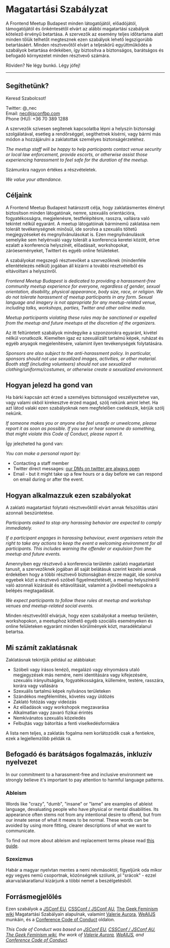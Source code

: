 # Magatartási Szabályzat

A Frontend Meetup Budapest minden látogatójától, előadójától, támogatójától és önkéntesétől elvárt az alábbi magatartási szabályok kötelező érvényű betartása. A szervezők az esemény teljes időtartama alatt minden tőlük telhetőt megtesznek ezen  szabályok lehető legszigorúbb betartásáért. Minden résztvevőtől elvárt a teljeskörű együttműködés a szabályok betartása érdekében, így biztosítva a biztonságos, barátságos és befogadó környezetet minden résztvevő számára.

Röviden? Ne légy bunkó. Légy jófej!

---

## Segíthetünk?

Keresd Szabolcsot!

Twitter: @_nec  
Email: nec@jsconfbp.com  
Phone (HU): +36 70 389 1288

A szervezők szívesen segítenek kapcsolatba lépni a helyszín biztonsági szolgálatával, esetleg a rendőrséggel, segíthetnek kísérni, vagy bármi más módon a hozzájárulni a zaklatottak személyes biztonságérzetéhez.

_The meetup staff will be happy to help participants contact venue security or local law enforcement, provide escorts, or otherwise assist those experiencing harassment to feel safe for the duration of the meetup._

Számunkra nagyon értékes a részvételetek.

_We value your attendance._


## Céljaink

A Frontend Meetup Budapest határozott célja, hogy zaklatásmentes élményt biztosítson minden látogatónak, nemre, szexuális orientációra, fogyatékosságra, megjelenésre, testfelépítésre, rasszra, vallásra való tekintet nélkül egyaránt. A meetup látogatóinak bárminemű zaklatása nem tolerált tevékenységnek minősül, ide sorolva a szexuális töltetű megjegyzéseket és megnyilvánulásokat is. Ezen megnyilvánulások semelyike sem helyénvaló vagy tolerált a konferencia keretei között, értve ezalatt a konferencia helyszínét, előadásait, workshopokat, záróeseményeket, Twittert és egyéb online felületeket. 

A szabályokat megszegő résztvevőket a szervezőknek (mindenféle ellentételezés nélkül) jogában áll kizárni a további résztvételből és eltávolítani a helyszínről.

_Frontend Meetup Budapest is dedicated to providing a harassment-free community meetup experience for everyone, regardless of gender, sexual orientation, disability, physical appearance, body size, race, or religion. We do not tolerate harassment of meetup participants in any form. Sexual language and imagery is not appropriate for any meetup-related venue, including talks, workshops, parties, Twitter and other online media._

_Meetup participants violating these rules may be sanctioned or expelled from the meetup and future meetups at the discretion of the organizers._

Az itt feltüntetett szabályok mindegyike a szponzorokra egyaránt, kivétel nélkül vonatkozik. Kiemelten igaz ez szexuálizált tartalmú képek, ruházat és egyéb anyagok megjelenítésére, valamint ilyen tevékenységek folytatására.

_Sponsors are also subject to the anti-harassment policy. In particular, sponsors should not use sexualized images, activities, or other material. Booth staff (including volunteers) should not use sexualized clothing/uniforms/costumes, or otherwise create a sexualized environment._

## Hogyan jelezd ha gond van

Ha bárki kapcsán azt érzed a személyes biztonságod veszélyeztetve van, vagy valami okból kirekesztve érzed magad, szólj nekünk amint lehet. Ha azt látod valaki ezen szabályoknak nem megfelelően cselekszik, kérjük szólj nekünk.

_If someone makes you or anyone else feel unsafe or unwelcome, please report it as soon as possible. If you see or hear someone do something, that might violate this Code of Conduct, please report it._

Így jelezheted ha gond van:

_You can make a personal report by:_

 - Contacting a staff member
 - Twitter direct messages: [our DMs on twitter are always open](https://twitter.com/frontendmeetup)
 - Email - but it might take up a few hours or a day before we can respond on email during or after the event.
 
## Hogyan alkalmazzuk ezen szabályokat

A zaklató magatartást folytató résztvevőktől elvárt annak felszólítás utáni azonnali beszüntetése.

_Participants asked to stop any harassing behavior are expected to comply immediately._

_If a participant engages in harassing behaviour, event organisers retain the right to take any actions to keep the event a welcoming environment for all participants. This includes warning the offender or expulsion from the meetup and future events._

Amennyiben egy résztvevő a konferencia területén zaklató magatartást tanusít, a szervezőknek jogában áll saját belátásuk szerint kezelni annak érdekében hogy a többi résztvevő biztonságban érezze magát, ide sorolva egyebek közt a résztvevő szóbeli figyelmeztetését, a meetup helyszínéről való azonnali  kizárását és eltávolítását, valamint a jövőbeli meetupokra a belépés megtagadását.

_We expect participants to follow these rules at meetup and workshop venues and meetup-related social events._

Minden résztvevőtől elvárjuk, hogy ezen szabályokat a meetup területén, workshopokon, a meetuphoz köthető egyéb szociális eseményeken és online felületeken egyaránt minden körülmények közt, maradéktalanul betartsa.

## Mi számít zaklatásnak

Zaklatásnak tekintjük például az alábbiakat:

 - Szóbeli vagy írásos lenéző, megalázó vagy elnyomásra utaló megjegyzések más nemére, nemi identitására vagy kifejezésére, szexuális irányultságára, fogyatékosságára, küllemére, testére, rasszára, korára vagy vallására
 - Szexuális tartalmú képek nyilvános területeken
 - Szándékos megfélemlítés, követés vagy üldözés
 - Zaklató fotózás vagy videózás
 - Az előadások vagy workshopok megzavarása
 - Alkalmatlan vagy zavaró fizikai érintés
 - Nemkívánatos szexuális közeledés
 - Felbujtás vagy bátorítás a fenti viselkedésformákra
 
A lista nem teljes, a zaklatás fogalma nem korlátozódik csak a fentiekre, ezek a legjellemzőbb példák rá.

## Befogadó és barátságos fogalmazás, inkluzív nyelvezet

In our commitment to a harassment-free and inclusive environment we strongly believe it's important to pay attention to harmful language patterns.

### Ableism

Words like "crazy", "dumb", "insane" or "lame" are examples of ableist language, devaluating people who have physical or mental disabilities. Its appearance often stems not from any intentional desire to offend, but from our innate sense of what it means to be normal. These words can be avoided by using more fitting, clearer descriptions of what we want to communicate.

To find out more about ableism and replacement terms please read [this guide](http://www.autistichoya.com/p/ableist-words-and-terms-to-avoid.html).

### Szexizmus

Habár a magyar nyelvtan mentes a nemi névmásoktól, figyeljünk oda mikor egy vegyes nemű csoportnak, közönségnek szólunk, pl "srácok" - ezzel akarva/akaratlanul kizárjunk a többi nemet a beszélgetésből.

## Forrásmegjelölés

Ezen szabályok a [JSConf EU](https://2018.jsconf.eu), [CSSConf / JSConf AU](http://2018.jsconfau.com/), [The Geek Feminism wiki](http://geekfeminism.wikia.com/wiki/Conference_anti-harassment/Policy) Magatartási Szabályain alapulnak, valamint [Valerie Aurora](https://frameshiftconsulting.com/code-of-conduct-training/), [WeAllJS](https://wealljs.org/code-of-conduct) munkáin, és a [Conference Code of Conduct](http://confcodeofconduct.com/) oldalon.


_This Code of Conduct was based on [JSConf EU](https://2018.jsconf.eu), [CSSConf / JSConf AU](http://2018.jsconfau.com/), [The Geek Feminism wiki](http://geekfeminism.wikia.com/wiki/Conference_anti-harassment/Policy), the work of [Valerie Aurora](https://frameshiftconsulting.com/code-of-conduct-training/), [WeAllJS](https://wealljs.org/code-of-conduct), and [Conference Code of Conduct](http://confcodeofconduct.com/)._
